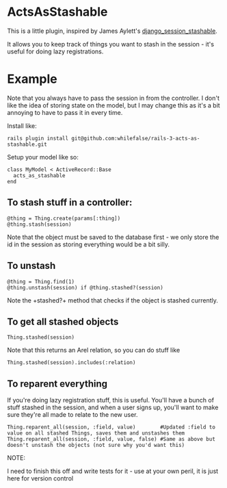 ActsAsStashable
===============

This is a little plugin, inspired by James Aylett's [django_session_stashable](https://github.com/jaylett/django_session_stashable).

It allows you to keep track of things you want to stash in the session - it's useful for doing lazy registrations.

Example
=======
Note that you always have to pass the session in from the controller. I don't like the idea of storing state on the model, but I may change this as it's a bit annoying to have to pass it in every time.

Install like:

    rails plugin install git@github.com:whilefalse/rails-3-acts-as-stashable.git

Setup your model like so:

    class MyModel < ActiveRecord::Base
      acts_as_stashable
    end

To stash stuff in a controller:
----

    @thing = Thing.create(params[:thing])
    @thing.stash(session)

Note that the object must be saved to the database first - we only store the id in the session as storing everything would be a bit silly.

To unstash
----

    @thing = Thing.find(1)
    @thing.unstash(session) if @thing.stashed?(session)

Note the +stashed?+ method that checks if the object is stashed currently.

To get all stashed objects
---

    Thing.stashed(session)

Note that this returns an Arel relation, so you can do stuff like

    Thing.stashed(session).includes(:relation)

To reparent everything
---

If you're doing lazy registration stuff, this is useful. You'll have a bunch of stuff stashed in the session, and when a user signs up, you'll want to make sure they're all made to relate to the new user.

    Thing.reparent_all(session, :field, value)        #Updated :field to value on all stashed Things, saves them and unstashes them
    Thing.reparent_all(session, :field, value, false) #Same as above but doesn't unstash the objects (not sure why you'd want this) 


NOTE:

I need to finish this off and write tests for it - use at your own peril, it is just here for version control
